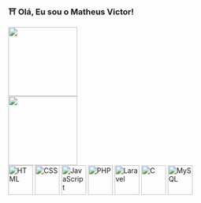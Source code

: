 ### ⛩ Olá, Eu sou o Matheus Victor!

<div>
  <img height="140em" src="https://github-readme-stats.vercel.app/api?username=MatVicDev&show_icons=true&theme=github_dark&locale=pt-br">
</div>
<div>
  <img height="140em" src="https://github-readme-stats.vercel.app/api/top-langs/?username=MatVicDev&theme=github_dark&layout=compact&locale=pt-br">
</div>

<div style="display: inline-block">
  <img align="center" alt="HTML" width="50" height="60" src="https://cdn.jsdelivr.net/gh/devicons/devicon/icons/html5/html5-original.svg" />
  <img align="center" alt="CSS" width="50" height="60" src="https://cdn.jsdelivr.net/gh/devicons/devicon/icons/css3/css3-original.svg" />
  <img align="center" alt="JavaScript" width="50" height="60" src="https://cdn.jsdelivr.net/gh/devicons/devicon/icons/javascript/javascript-original.svg" />
  <img align="center" alt="PHP" width="50" height="60" src="https://cdn.jsdelivr.net/gh/devicons/devicon/icons/php/php-plain.svg" />
  <img align="center" alt="Laravel" width="50" height="60" src="https://cdn.jsdelivr.net/gh/devicons/devicon/icons/laravel/laravel-plain.svg" />
  <img align="center" alt="C" width="50" height="60" src="https://cdn.jsdelivr.net/gh/devicons/devicon/icons/c/c-original.svg" />
  <img align="center" alt="MySQL" width="50" height="60" src="https://cdn.jsdelivr.net/gh/devicons/devicon/icons/mysql/mysql-original-wordmark.svg" />
</div>  
